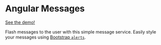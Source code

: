# Angular Messages

[See the demo!](atheiman.github.io/angular-messages/example/)

Flash messages to the user with this simple message service. Easily style your messages using [Bootstrap `alerts`](https://getbootstrap.com/components/#alerts).
